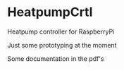 # HeatpumpCrtl
Heatpump controller for RaspberryPi

Just some prototyping at the moment

Some documentation in the pdf's
